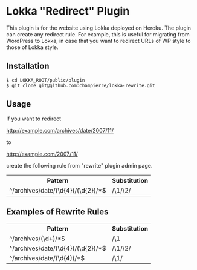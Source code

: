 # Lokka "Redirect" Plugin

This plugin is for the website using Lokka deployed on Heroku. The plugin can create any redirect rule. For example, this is useful for migrating from WordPress to Lokka, in case that you want to redirect URLs of WP style to those of Lokka style.

## Installation

    $ cd LOKKA_ROOT/public/plugin
    $ git clone git@github.com:champierre/lokka-rewrite.git

## Usage

If you want to redirect

http://example.com/archives/date/2007/11/

to

http://example.com/2007/11/

create the following rule from "rewrite" plugin admin page.

<table>
  <tr>
    <th>Pattern</th>
    <th>Substitution</th>
  </tr>
  <tr>
    <td>^/archives/date/(\d{4})/(\d{2})/*$</td>
    <td>/\1/\2/</td>
  </tr>
</table>

## Examples of Rewrite Rules

<table>
  <tr>
    <th>Pattern</th>
    <th>Substitution</th>
  </tr>
  <tr>
    <td>^/archives/(\d+)/*$</td>
    <td>/\1</td>
  </tr>
  <tr>
    <td>^/archives/date/(\d{4})/(\d{2})/*$</td>
    <td>/\1/\2/</td>
  </tr>
  <tr>
    <td>^/archives/date/(\d{4})/*$</td>
    <td>/\1/</td>
  </tr>
</table>
